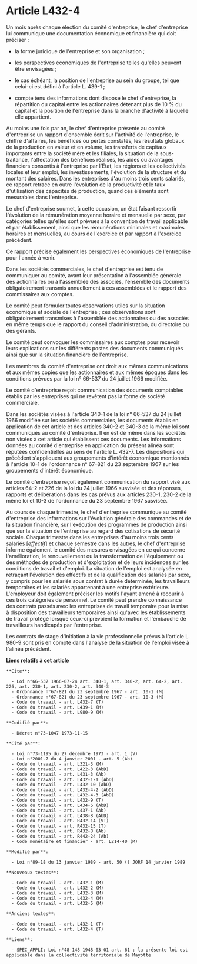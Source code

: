# Article L432-4

Un mois après chaque élection du comité d'entreprise, le chef d'entreprise lui communique une documentation économique et
financière qui doit préciser :

- la forme juridique de l'entreprise et son organisation ;

- les perspectives économiques de l'entreprise telles qu'elles peuvent être envisagées ;

- le cas échéant, la position de l'entreprise au sein du groupe, tel que celui-ci est défini à l'article L. 439-1 ;

- compte tenu des informations dont dispose le chef d'entreprise, la répartition du capital entre les actionnaires détenant
plus de 10 % du capital et la position de l'entreprise dans la branche d'activité à laquelle elle appartient.

Au moins une fois par an, le chef d'entreprise présente au comité d'entreprise un rapport d'ensemble écrit sur l'activité de
l'entreprise, le chiffre d'affaires, les bénéfices ou pertes constatés, les résultats globaux de la production en valeur et
en volume, les transferts de capitaux importants entre la société mère et les filiales, la situation de la sous-traitance,
l'affectation des bénéfices réalisés, les aides ou avantages financiers consentis à l'entreprise par l'Etat, les régions et
les collectivités locales et leur emploi, les investissements, l'évolution de la structure et du montant des salaires. Dans
les entreprises d'au moins trois cents salariés, ce rapport retrace en outre l'évolution de la productivité et le taux
d'utilisation des capacités de production, quand ces éléments sont mesurables dans l'entreprise.

Le chef d'entreprise soumet, à cette occasion, un état faisant ressortir l'évolution de la rémunération moyenne horaire et
mensuelle par sexe, par catégories telles qu'elles sont prévues à la convention de travail applicable et par établissement,
ainsi que les rémunérations minimales et maximales horaires et mensuelles, au cours de l'exercice et par rapport à l'exercice
précédent.

Ce rapport précise également les perspectives économiques de l'entreprise pour l'année à venir.

Dans les sociétés commerciales, le chef d'entreprise est tenu de communiquer au comité, avant leur présentation à l'assemblée
générale des actionnaires ou à l'assemblée des associés, l'ensemble des documents obligatoirement transmis annuellement à ces
assemblées et le rapport des commissaires aux comptes.

Le comité peut formuler toutes observations utiles sur la situation économique et sociale de l'entreprise ; ces observations
sont obligatoirement transmises à l'assemblée des actionnaires ou des associés en même temps que le rapport du conseil
d'administration, du directoire ou des gérants.

Le comité peut convoquer les commissaires aux comptes pour recevoir leurs explications sur les différents postes des
documents communiqués ainsi que sur la situation financière de l'entreprise.

Les membres du comité d'entreprise ont droit aux mêmes communications et aux mêmes copies que les actionnaires et aux mêmes
époques dans les conditions prévues par la loi n° 66-537 du 24 juillet 1966 modifiée.

Le comité d'entreprise reçoit communication des documents comptables établis par les entreprises qui ne revêtent pas la forme
de société commerciale.

Dans les sociétés visées à l'article 340-1 de la loi n° 66-537 du 24 juillet 1966 modifiée sur les sociétés commerciales, les
documents établis en application de cet article et des articles 340-2 et 340-3 de la même loi sont communiqués au comité
d'entreprise. Il en est de même dans les sociétés non visées à cet article qui établissent ces documents. Les informations
données au comité d'entreprise en application du présent alinéa sont réputées confidentielles au sens de l'article L. 432-7.
Les dispositions qui précèdent s'appliquent aux groupements d'intérêt économique mentionnés à l'article 10-1 de l'ordonnance
n° 67-821 du 23 septembre 1967 sur les groupements d'intérêt économique.

Le comité d'entreprise reçoit également communication du rapport visé aux articles 64-2 et 226 de la loi du 24 juillet 1966
susvisée et des réponses, rapports et délibérations dans les cas prévus aux articles 230-1, 230-2 de la même loi et 10-3 de
l'ordonnance du 23 septembre 1967 susvisée.

Au cours de chaque trimestre, le chef d'entreprise communique au comité d'entreprise des informations sur l'évolution
générale des commandes et de la situation financière, sur l'exécution des programmes de production ainsi que sur la situation
de l'entreprise au regard des cotisations de sécurité sociale. Chaque trimestre dans les entreprises d'au moins trois cents
salariés [*effectif*] et chaque semestre dans les autres, le chef d'entreprise informe également le comité des mesures
envisagées en ce qui concerne l'amélioration, le renouvellement ou la transformation de l'équipement ou des méthodes de
production et d'exploitation et de leurs incidences sur les conditions de travail et d'emploi. La situation de l'emploi est
analysée en retraçant l'évolution des effectifs et de la qualification des salariés par sexe, y compris pour les salariés
sous contrat à durée déterminée, les travailleurs temporaires et les salariés appartenant à une entreprise extérieure.
L'employeur doit également préciser les motifs l'ayant amené à recourir à ces trois catégories de personnel. Le comité peut
prendre connaissance des contrats passés avec les entreprises de travail temporaire pour la mise à disposition des
travailleurs temporaires ainsi qu'avec les établissements de travail protégé lorsque ceux-ci prévoient la formation et
l'embauche de travailleurs handicapés par l'entreprise.

Les contrats de stage d'initiation à la vie professionnelle prévus à l'article L. 980-9 sont pris en compte dans l'analyse de
la situation de l'emploi visée à l'alinéa précédent.

**Liens relatifs à cet article**

	**Cite**:

	  - Loi n°66-537 1966-07-24 art. 340-1, art. 340-2, art. 64-2, art. 226, art. 230-1, art. 230-2, art. 340-3
	  - Ordonnance n°67-821 du 23 septembre 1967 - art. 10-1 (M)
	  - Ordonnance n°67-821 du 23 septembre 1967 - art. 10-3 (M)
	  - Code du travail - art. L432-7 (T)
	  - Code du travail - art. L439-1 (M)
	  - Code du travail - art. L980-9 (M)

	**Codifié par**:

	  - Décret n°73-1047 1973-11-15

	**Cité par**:

	  - Loi n°73-1195 du 27 décembre 1973 - art. 1 (V)
	  - Loi n°2001-7 du 4 janvier 2001 - art. 5 (Ab)
	  - Code du travail - art. L321-3 (M)
	  - Code du travail - art. L422-3 (AbD)
	  - Code du travail - art. L431-3 (Ab)
	  - Code du travail - art. L432-1-1 (AbD)
	  - Code du travail - art. L432-10 (AbD)
	  - Code du travail - art. L432-4-2 (AbD)
	  - Code du travail - art. L432-4-3 (AbD)
	  - Code du travail - art. L432-9 (T)
	  - Code du travail - art. L434-6 (AbD)
	  - Code du travail - art. L437-1 (Ab)
	  - Code du travail - art. L438-8 (AbD)
	  - Code du travail - art. R432-14 (VT)
	  - Code du travail - art. R432-15 (T)
	  - Code du travail - art. R432-8 (Ab)
	  - Code du travail - art. R442-24 (Ab)
	  - Code monétaire et financier - art. L214-40 (M)

	**Modifié par**:

	  - Loi n°89-18 du 13 janvier 1989 - art. 50 () JORF 14 janvier 1989

	**Nouveaux textes**:

	  - Code du travail - art. L432-1 (M)
	  - Code du travail - art. L432-2 (M)
	  - Code du travail - art. L432-3 (M)
	  - Code du travail - art. L432-4 (M)
	  - Code du travail - art. L432-5 (M)

	**Anciens textes**:

	  - Code du travail - art. L432-1 (T)
	  - Code du travail - art. L432-4 (T)

	**Liens**:

	  - SPEC_APPLI: Loi n°48-148 1948-03-01 art. 61 : la présente loi est applicable dans la collectivité territoriale de Mayotte
